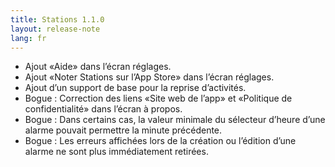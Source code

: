 ```yaml
---
title: Stations 1.1.0
layout: release-note
lang: fr
---
```


- Ajout «Aide» dans l’écran réglages.
- Ajout «Noter Stations sur l’App Store» dans l’écran réglages.
- Ajout d’un support de base pour la reprise d’activités.
- Bogue : Correction des liens «Site web de l’app» et «Politique de confidentialité» dans l’écran à propos.
- Bogue : Dans certains cas, la valeur minimale du sélecteur d’heure d’une alarme pouvait permettre la minute précédente.
- Bogue : Les erreurs affichées lors de la création ou l’édition d’une alarme ne sont plus immédiatement retirées.
